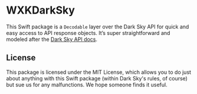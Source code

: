 # WXKDarkSky

This Swift package is a `Decodable` layer over the Dark Sky API for quick and easy access to API response objects. It’s super straightforward and modeled after the [Dark Sky API docs](https://darksky.net/dev/docs/response).

## License
This package is licensed under the MIT License, which allows you to do just about anything with this Swift package (within Dark Sky's rules, of course) but sue us for any malfunctions. We hope someone finds it useful.
